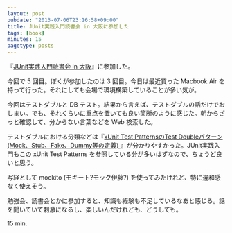 ```yaml
---
layout: post
pubdate: "2013-07-06T23:16:58+09:00"
title: JUnit実践入門読書会 in 大阪に参加した
tags: [book]
minutes: 15
pagetype: posts
---
```

『[JUnit実践入門読書会 in 大阪][junitbook-in-osaka]』に参加した。

今回で 5 回目。ぼくが参加したのは 3 回目。今日は最近買った Macbook Air を持って行った。それにしても会場で環境構築していることが多い気が。

今回はテストダブルと DB テスト。結果から言えば、テストダブルの話だけでおしまい。でも、それくらいに重点を置いても良い箇所のように感じた。朝からざっと確認して、分からない言葉などを Web 検索した。

テストダブルにおける分類などは『[xUnit Test PatternsのTest Doubleパターン(Mock、Stub、Fake、Dummy等の定義) ][test-double]』が分かりやすかった。JUnit実践入門もこの xUnit Test Patterns を参照している分が多いはずなので、ちょうど良いと思う。

写経として mockito (モキート?モック伊藤?) を使ってみたけれど、特に違和感なく使えそう。

勉強会、読書会とかに参加すると、知識も経験も不足しているなあと感じる。話を聞いていて刺激になるし、楽しいんだけれども、どうしても。

15 min.

[junitbook-in-osaka]: http://junit-osaka.doorkeeper.jp/events/4406
[test-double]: http://goyoki.hatenablog.com/entry/20120301/1330608789
